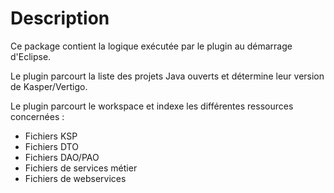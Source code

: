 # Description

Ce package contient la logique exécutée par le plugin au démarrage d'Eclipse.

Le plugin parcourt la liste des projets Java ouverts et détermine leur version de Kasper/Vertigo.

Le plugin parcourt le workspace et indexe les différentes ressources concernées :
  * Fichiers KSP
  * Fichiers DTO
  * Fichiers DAO/PAO
  * Fichiers de services métier
  * Fichiers de webservices
